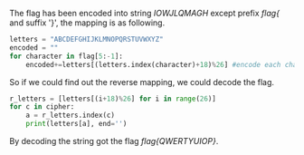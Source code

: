 The flag has been encoded into string *IOWJLQMAGH* except prefix *flag{* and suffix '}', the mapping is as following.

```python
letters = "ABCDEFGHIJKLMNOPQRSTUVWXYZ"
encoded = ""
for character in flag[5:-1]:
    encoded+=letters[(letters.index(character)+18)%26] #encode each character
```

So if we could find out the reverse mapping, we could decode the flag.

```python
r_letters = [letters[(i+18)%26] for i in range(26)]
for c in cipher:
    a = r_letters.index(c)
    print(letters[a], end='')
```

By decoding the string got the flag *flag{QWERTYUIOP}*.
